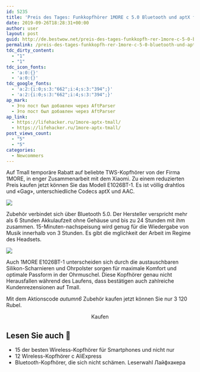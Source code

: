 ```yaml
---
id: 5235
title: 'Preis des Tages: Funkkopfhörer 1MORE c 5.0 Bluetooth und aptX für 3 120 Rubel'
date: 2019-09-26T18:28:31+00:00
author: user
layout: post
guid: http://de.bestwow.net/preis-des-tages-funkkopfh-rer-1more-c-5-0-bluetooth-und-aptx-f-r-3-120-rubel/
permalink: /preis-des-tages-funkkopfh-rer-1more-c-5-0-bluetooth-und-aptx-f-r-3-120-rubel/
tdc_dirty_content:
  - "1"
  - "1"
tdc_icon_fonts:
  - 'a:0:{}'
  - 'a:0:{}'
tdc_google_fonts:
  - 'a:2:{i:0;s:3:"662";i:4;s:3:"394";}'
  - 'a:2:{i:0;s:3:"662";i:4;s:3:"394";}'
ap_mark:
  - Это пост был добавлен через AftParser
  - Это пост был добавлен через AftParser
ap_link:
  - https://lifehacker.ru/1more-aptx-tmall/
  - https://lifehacker.ru/1more-aptx-tmall/
post_views_count:
  - "5"
  - "5"
categories:
  - Newcommers
---
```

Auf Tmall temporäre Rabatt auf beliebte TWS-Kopfhörer von der Firma 1MORE, in enger Zusammenarbeit mit dem Xiaomi. Zu einem reduzierten Preis kaufen jetzt können Sie das Modell E1026BT-1. Es ist völlig drahtlos und «Gag», unterschiedliche Codecs aptX und AAC.

![](http://de.bestwow.net/wp-content/uploads/2019/09/cena-dnya-besprovodnye-naushniki-1more-c-bluetooth-5-0-i-aptx-za-3-120-rubley-1.jpeg) 

Zubehör verbindet sich über Bluetooth 5.0. Der Hersteller verspricht mehr als 6 Stunden Akkulaufzeit ohne Gehäuse und bis zu 24 Stunden mit ihm zusammen. 15-Minuten-nachspeisung wird genug für die Wiedergabe von Musik innerhalb von 3 Stunden. Es gibt die mglichkeit der Arbeit im Regime des Headsets.

![](http://de.bestwow.net/wp-content/uploads/2019/09/cena-dnya-besprovodnye-naushniki-1more-c-bluetooth-5-0-i-aptx-za-3-120-rubley-2.jpg) 

Auch 1MORE E1026BT-1 unterscheiden sich durch die austauschbaren Silikon-Scharnieren und Ohrpolster sorgen für maximale Komfort und optimale Passform in der Ohrmuschel. Diese Kopfhörer genau nicht Herausfallen während des Laufens, dass bestätigen auch zahlreiche Kundenrezensionen auf Tmall.

Mit dem Aktionscode _autumn6_ Zubehör kaufen jetzt können Sie nur 3 120 Rubel.

<p style="text-align: center">
  <span>Kaufen</span>
</p>

<div>
  <h2 class="read-also__title">
    <span>Lesen Sie auch</span> <span>🧐 </span>
  </h2>
  
  <ul class="read-also__list">
    <li>
      15 der besten Wireless-Kopfhörer für Smartphones und nicht nur
    </li>
    <li>
      12 Wireless-Kopfhörer c AliExpress
    </li>
    <li>
      Bluetooth-Kopfhörer, die sich nicht schämen. Leserwahl Лайфхакера
    </li>
  </ul>
</div>
